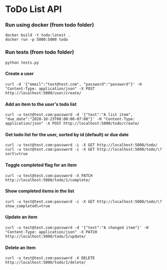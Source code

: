 # ToDo List API

### Run using docker (from todo folder)
```
docker build -t todo:latest .
docker run -p 5000:5000 todo
```

### Run tests (from todo folder)
```python tests.py```


#### Create a user
```curl -d '{"email":"test@test.com", "password":"password"}' -H "Content-Type: application/json" -X POST http://localhost:5000/user/create/```


#### Add an item to the user's todo list
```curl -u test@test.com:password -d '{"text":"A list item", "due_date":"2020-10-23T08:00:00-07:00"}' -H "Content-Type: application/json" -X POST http://localhost:5000/todo/create/```

#### Get todo list for the user, sorted by id (default) or due date
```curl -u test@test.com:password -i -X GET http://localhost:5000/todo/```
```curl -u test@test.com:password -i -X GET http://localhost:5000/todo/\?sort\=true```

#### Toggle completed flag for an item
```curl -u test@test.com:password -X PATCH http://localhost:5000/todo/1/complete/```

#### Show completed items in the list
```curl -u test@test.com:password -i -X GET http://localhost:5000/todo/\?show_completed\=true```

#### Update an item
```curl -u test@test.com:password -d '{"text":"A changed item"}' -H "Content-Type: application/json" -X PATCH http://localhost:5000/todo/1/update/```

#### Delete an item
```curl -u test@test.com:password -X DELETE http://localhost:5000/todo/1/delete/```
